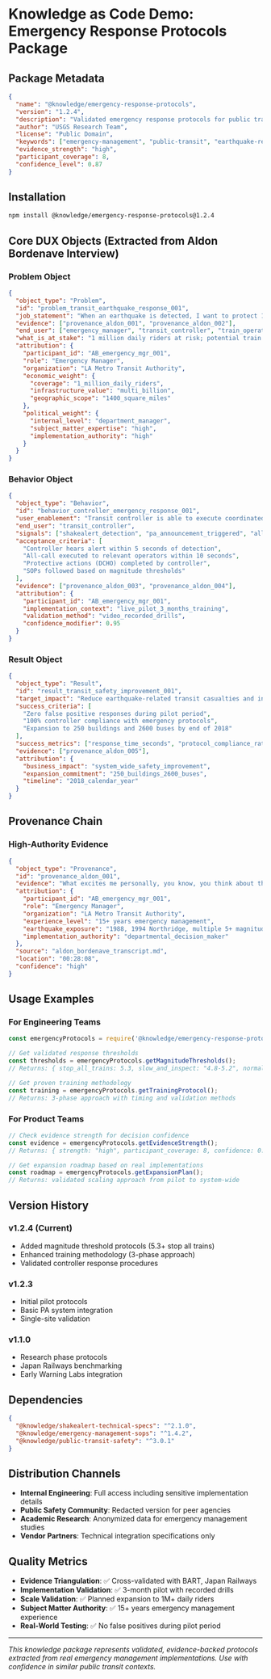 # Knowledge as Code Demo: Emergency Response Protocols Package

## Package Metadata

```json
{
  "name": "@knowledge/emergency-response-protocols",
  "version": "1.2.4", 
  "description": "Validated emergency response protocols for public transit systems",
  "author": "USGS Research Team",
  "license": "Public Domain",
  "keywords": ["emergency-management", "public-transit", "earthquake-response"],
  "evidence_strength": "high",
  "participant_coverage": 8,
  "confidence_level": 0.87
}
```

## Installation

```bash
npm install @knowledge/emergency-response-protocols@1.2.4
```

## Core DUX Objects (Extracted from Aldon Bordenave Interview)

### Problem Object
```json
{
  "object_type": "Problem",
  "id": "problem_transit_earthquake_response_001",
  "job_statement": "When an earthquake is detected, I want to protect 1 million daily riders across 1400 square miles, so I can minimize casualties and infrastructure damage",
  "evidence": ["provenance_aldon_001", "provenance_aldon_002"],
  "end_user": ["emergency_manager", "transit_controller", "train_operator"],
  "what_is_at_stake": "1 million daily riders at risk; potential train derailments, passenger injuries, and infrastructure damage in second-largest transit system in US",
  "attribution": {
    "participant_id": "AB_emergency_mgr_001",
    "role": "Emergency Manager",
    "organization": "LA Metro Transit Authority",
    "economic_weight": {
      "coverage": "1_million_daily_riders",
      "infrastructure_value": "multi_billion",
      "geographic_scope": "1400_square_miles"
    },
    "political_weight": {
      "internal_level": "department_manager",
      "subject_matter_expertise": "high",
      "implementation_authority": "high"
    }
  }
}
```

### Behavior Object  
```json
{
  "object_type": "Behavior",
  "id": "behavior_controller_emergency_response_001",
  "user_enablement": "Transit controller is able to execute coordinated emergency response within seconds of earthquake detection",
  "end_user": "transit_controller",
  "signals": ["shakealert_detection", "pa_announcement_triggered", "all_call_executed", "operator_response_logged"],
  "acceptance_criteria": [
    "Controller hears alert within 5 seconds of detection",
    "All-call executed to relevant operators within 10 seconds",
    "Protective actions (DCHO) completed by controller",
    "SOPs followed based on magnitude thresholds"
  ],
  "evidence": ["provenance_aldon_003", "provenance_aldon_004"],
  "attribution": {
    "participant_id": "AB_emergency_mgr_001", 
    "implementation_context": "live_pilot_3_months_training",
    "validation_method": "video_recorded_drills",
    "confidence_modifier": 0.95
  }
}
```

### Result Object
```json
{
  "object_type": "Result", 
  "id": "result_transit_safety_improvement_001",
  "target_impact": "Reduce earthquake-related transit casualties and infrastructure damage through early warning response",
  "success_criteria": [
    "Zero false positive responses during pilot period",
    "100% controller compliance with emergency protocols", 
    "Expansion to 250 buildings and 2600 buses by end of 2018"
  ],
  "success_metrics": ["response_time_seconds", "protocol_compliance_rate", "system_expansion_rate"],
  "evidence": ["provenance_aldon_005"],
  "attribution": {
    "business_impact": "system_wide_safety_improvement",
    "expansion_commitment": "250_buildings_2600_buses",
    "timeline": "2018_calendar_year"
  }
}
```

## Provenance Chain

### High-Authority Evidence
```json
{
  "object_type": "Provenance",
  "id": "provenance_aldon_001",
  "evidence": "What excites me personally, you know, you think about the damage and the deaths caused by Earthquakes...Imagine with a system that if we had 15, 20, 30, 40 seconds early notice how much money would have been saved, how many lives would be saved.",
  "attribution": {
    "participant_id": "AB_emergency_mgr_001",
    "role": "Emergency Manager", 
    "organization": "LA Metro Transit Authority",
    "experience_level": "15+ years emergency management",
    "earthquake_exposure": "1988, 1994 Northridge, multiple 5+ magnitude events",
    "implementation_authority": "departmental_decision_maker"
  },
  "source": "aldon_bordenave_transcript.md",
  "location": "00:28:08",
  "confidence": "high"
}
```

## Usage Examples

### For Engineering Teams
```javascript
const emergencyProtocols = require('@knowledge/emergency-response-protocols');

// Get validated response thresholds
const thresholds = emergencyProtocols.getMagnitudeThresholds();
// Returns: { stop_all_trains: 5.3, slow_and_inspect: "4.8-5.2", normal_ops: "<4.0" }

// Get proven training methodology  
const training = emergencyProtocols.getTrainingProtocol();
// Returns: 3-phase approach with timing and validation methods
```

### For Product Teams
```javascript
// Check evidence strength for decision confidence
const evidence = emergencyProtocols.getEvidenceStrength();
// Returns: { strength: "high", participant_coverage: 8, confidence: 0.87 }

// Get expansion roadmap based on real implementations
const roadmap = emergencyProtocols.getExpansionPlan();
// Returns: validated scaling approach from pilot to system-wide
```

## Version History

### v1.2.4 (Current)
- Added magnitude threshold protocols (5.3+ stop all trains)
- Enhanced training methodology (3-phase approach) 
- Validated controller response procedures

### v1.2.3
- Initial pilot protocols
- Basic PA system integration
- Single-site validation

### v1.1.0  
- Research phase protocols
- Japan Railways benchmarking
- Early Warning Labs integration

## Dependencies

```json
{
  "@knowledge/shakealert-technical-specs": "^2.1.0",
  "@knowledge/emergency-management-sops": "^1.4.2", 
  "@knowledge/public-transit-safety": "^3.0.1"
}
```

## Distribution Channels

- **Internal Engineering**: Full access including sensitive implementation details
- **Public Safety Community**: Redacted version for peer agencies
- **Academic Research**: Anonymized data for emergency management studies
- **Vendor Partners**: Technical integration specifications only

## Quality Metrics

- **Evidence Triangulation**: ✅ Cross-validated with BART, Japan Railways
- **Implementation Validation**: ✅ 3-month pilot with recorded drills
- **Scale Validation**: ✅ Planned expansion to 1M+ daily riders
- **Subject Matter Authority**: ✅ 15+ years emergency management experience
- **Real-World Testing**: ✅ No false positives during pilot period

---

*This knowledge package represents validated, evidence-backed protocols extracted from real emergency management implementations. Use with confidence in similar public transit contexts.*